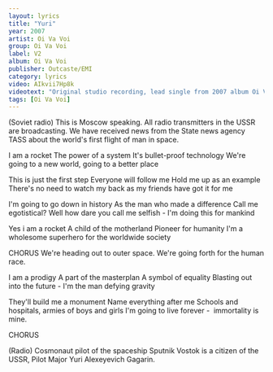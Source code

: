 ```yaml
---
layout: lyrics
title: "Yuri"
year: 2007
artist: Oi Va Voi
group: Oi Va Voi
label: V2
album: Oi Va Voi
publisher: Outcaste/EMI
category: lyrics
video: AIkvii7Hp8k
videotext: "Original studio recording, lead single from 2007 album Oi Va Voi."
tags: [Oi Va Voi]
---
```

(Soviet radio)
This is Moscow speaking. All radio transmitters in the USSR are broadcasting. We have received news from the State news agency TASS about the world's first flight of man in space. 

I am a rocket
The power of a system
It's bullet-proof technology
We're going to a new world, going to a better place

This is just the first step
Everyone will follow me
Hold me up as an example
There's no need to watch my back as my friends have got it for me

I'm going to go down in history
As the man who made a difference
Call me egotistical?
Well how dare you call me selfish - I'm doing this for mankind

Yes i am a rocket
A child of the motherland
Pioneer for humanity
I'm a wholesome superhero for the worldwide society

CHORUS
We're heading out to outer space.
We're going forth for the human race.

I am a prodigy
A part of the masterplan
A symbol of equality
Blasting out into the future - I'm the man defying gravity

They'll build me a monument
Name everything after me
Schools and hospitals, armies of boys and girls
I'm going to live forever -  immortality is mine.

CHORUS

(Radio)
Cosmonaut pilot of the spaceship Sputnik Vostok is a citizen of the USSR, Pilot Major Yuri Alexeyevich Gagarin.